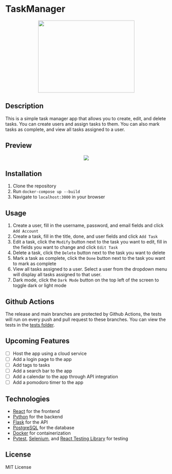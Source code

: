 # TaskManager

<p align="center">
  <img width="300" height="225" src="https://github.com/Pernam75/TaskManager/assets/58521821/6b7ef78b-ccc0-4b28-8974-93fb454de82b">
</p>

## Description

This is a simple task manager app that allows you to create, edit, and delete tasks. You can create users and assign tasks to them. You can also mark tasks as complete, and view all tasks assigned to a user.

## Preview

<p align="center">
  <img src="https://github.com/Pernam75/TaskManager/assets/58521821/6bb4975a-71d3-43c4-9535-ead98e38d769">
</p>

## Installation

1. Clone the repository
2. Run `docker-compose up --build`
3. Navigate to `localhost:3000` in your browser

## Usage

1. Create a user, fill in the username, password, and email fields and click `Add Account`
2. Create a task, fill in the title, done, and user fields and click `Add Task`
3. Edit a task, click the `Modify` button next to the task you want to edit, fill in the fields you want to change and click `Edit Task`
4. Delete a task, click the `Delete` button next to the task you want to delete
5. Mark a task as complete, click the `Done` button next to the task you want to mark as complete
6. View all tasks assigned to a user. Select a user from the dropdown menu will display all tasks assigned to that user.
7. Dark mode, click the `Dark Mode` button on the top left of the screen to toggle dark or light mode

## Github Actions

The release and main branches are protected by Github Actions, the tests will run on every push and pull request to these branches.
You can view the tests in the [tests folder](https://github.com/Pernam75/TaskManager/tree/main/tests).

## Upcoming Features

- [ ] Host the app using a cloud service
- [ ] Add a login page to the app
- [ ] Add tags to tasks
- [ ] Add a search bar to the app
- [ ] Add a calendar to the app through API integration
- [ ] Add a pomodoro timer to the app

## Technologies

- [React](https://reactjs.org/) for the frontend
- [Python](https://www.python.org/) for the backend
- [Flask](https://flask.palletsprojects.com/en/1.1.x/) for the API
- [PostgreSQL](https://www.postgresql.org/) for the database
- [Docker](https://www.docker.com/) for containerization
- [Pytest](https://docs.pytest.org/en/stable/), [Selenium](https://www.selenium.dev/), and [React Testing Library](https://testing-library.com/docs/react-testing-library/intro/) for testing

## License

MIT License
